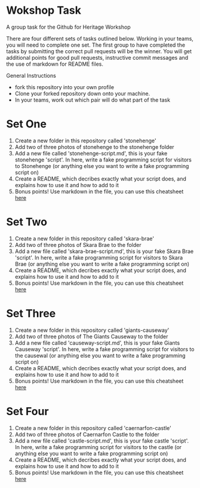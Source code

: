 # Wokshop Task
A group task for the Github for Heritage Workshop

There are four different sets of tasks outlined below. Working in your teams, you will need to complete one set. The first group to have completed the tasks by submitting the correct pull requests will be the winner. You will get additional points for good pull requests, instructive commit messages and the use of markdown for README files.

General Instructions

- fork this repository into your own profile
- Clone your forked repository down onto your machine. 
- In your teams, work out which pair will do what part of the task

# Set One

1. Create a new folder in this repository called 'stonehenge'
2. Add two of three photos of stonehenge to the stonehenge folder
3. Add a new file called 'stonehenge-script.md', this is your fake stonehenge 'script'. In here, write a fake programming script for visitors to Stonehenge (or anything else you want to write a fake programming script on)
4. Create a README, which decribes exactly what your script does, and explains how to use it and how to add to it
4. Bonus points! Use markdown in the file, you can use this cheatsheet [here](https://github.com/adam-p/markdown-here/wiki/Markdown-Cheatsheet#lists)


# Set Two

1. Create a new folder in this repository called 'skara-brae'
2. Add two of three photos of Skara Brae to the folder
3. Add a new file called 'skara-brae-script.md', this is your fake Skara Brae 'script'. In here, write a fake programming script for visitors to Skara Brae (or anything else you want to write a fake programming script on)
4. Create a README, which decribes exactly what your script does, and explains how to use it and how to add to it
4. Bonus points! Use markdown in the file, you can use this cheatsheet [here](https://github.com/adam-p/markdown-here/wiki/Markdown-Cheatsheet#lists)


# Set Three

1. Create a new folder in this repository called 'giants-causeway'
2. Add two of three photos of The Giants Causeway to the  folder
3. Add a new file called 'causeway-script.md', this is your fake Giants Causeway 'script'. In here, write a fake programming script for visitors to the causewal (or anything else you want to write a fake programming script on)
4. Create a README, which decribes exactly what your script does, and explains how to use it and how to add to it
4. Bonus points! Use markdown in the file, you can use this cheatsheet [here](https://github.com/adam-p/markdown-here/wiki/Markdown-Cheatsheet#lists)

# Set Four

1. Create a new folder in this repository called 'caernarfon-castle'
2. Add two of three photos of Caernarfon Castle to the  folder
3. Add a new file called 'castle-script.md', this is your fake castle 'script'. In here, write a fake programming script for visitors to the castle (or anything else you want to write a fake programming script on)
4. Create a README, which decribes exactly what your script does, and explains how to use it and how to add to it
4. Bonus points! Use markdown in the file, you can use this cheatsheet [here](https://github.com/adam-p/markdown-here/wiki/Markdown-Cheatsheet#lists)
